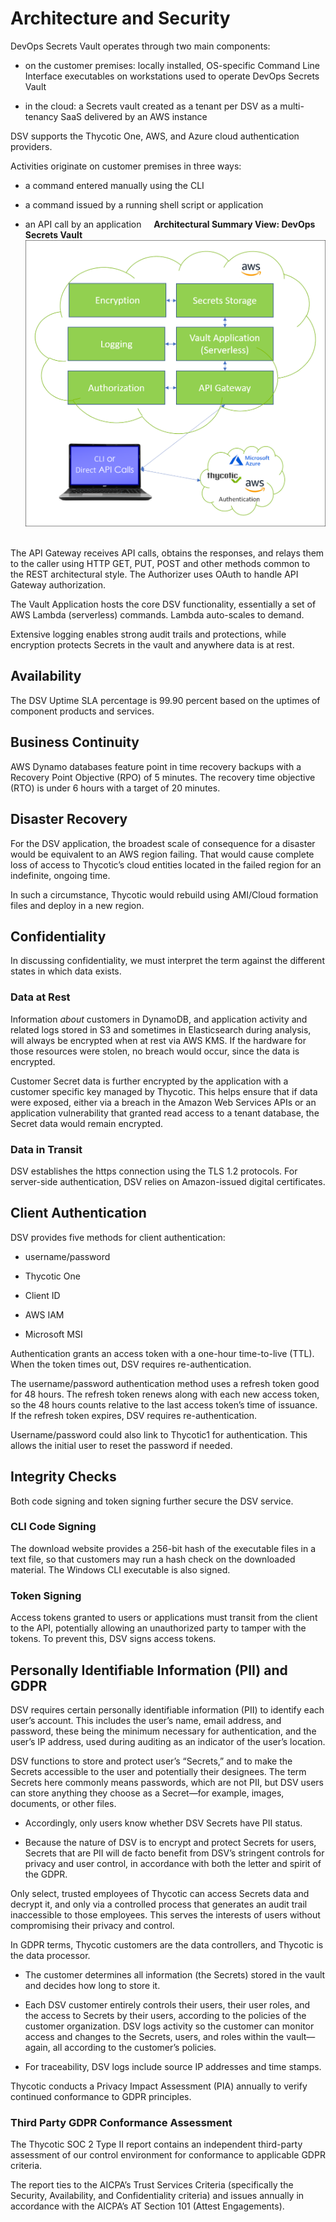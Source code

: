 ﻿[title]: # (Architecture and Security)
[tags]: # (DevOps Secrets Vault,DSV,)
[priority]: # (1110)

# Architecture and Security

DevOps Secrets Vault operates through two main components:

* on the customer premises: locally installed, OS-specific Command Line Interface executables on workstations used to operate DevOps Secrets Vault

* in the cloud: a Secrets vault created as a tenant per DSV as a multi-tenancy SaaS delivered by an AWS instance

DSV supports the Thycotic One, AWS, and Azure cloud authentication providers.

Activities originate on customer premises in three ways:

* a command entered manually using the CLI

* a command issued by a running shell script or application

* an API call by an application
 
 
**Architectural Summary View: DevOps Secrets Vault**
![image](dsv-architecture-simple.png)
 

The API Gateway receives API calls, obtains the responses, and relays them to the caller using HTTP GET, PUT, POST and other methods common to the REST architectural style. The Authorizer uses OAuth to handle API Gateway authorization.

The Vault Application hosts the core DSV functionality, essentially a set of AWS Lambda (serverless) commands. Lambda auto-scales to demand.

Extensive logging enables strong audit trails and protections, while encryption protects Secrets in the vault and anywhere data is at rest.

## Availability

The DSV Uptime SLA percentage is 99.90 percent based on the uptimes of component products and services.

## Business Continuity

AWS Dynamo databases feature point in time recovery backups with a Recovery Point Objective (RPO) of 5 minutes. The recovery time objective (RTO) is under 6 hours with a target of 20 minutes.

## Disaster Recovery

For the DSV application, the broadest scale of consequence for a disaster would be equivalent to an AWS region failing. That would cause complete loss of access to Thycotic’s cloud entities located in the failed region for an indefinite, ongoing time.

In such a circumstance, Thycotic would rebuild using AMI/Cloud formation files and deploy in a new region.

## Confidentiality

In discussing confidentiality, we must interpret the term against the different states in which data exists.

### Data at Rest

Information *about* customers in DynamoDB, and application activity and related logs stored in S3 and sometimes in Elasticsearch during analysis, will always be encrypted when at rest via AWS KMS. If the hardware for those resources were stolen, no breach would occur, since the data is encrypted.

Customer Secret data is further encrypted by the application with a customer specific key managed by Thycotic. This helps ensure that if data were exposed, either via a breach in the Amazon Web Services APIs or an application vulnerability that granted read access to a tenant database, the Secret data would remain encrypted.

### Data in Transit

DSV establishes the https connection using the TLS 1.2 protocols. For server-side authentication, DSV relies on Amazon-issued digital certificates.

## Client Authentication

DSV provides five methods for client authentication:

* username/password

* Thycotic One

* Client ID

* AWS IAM

* Microsoft MSI

Authentication grants an access token with a one-hour time-to-live (TTL). When the token times out, DSV requires re-authentication.

The username/password authentication method uses a refresh token good for 48 hours. The refresh token renews along with each new access token, so the 48 hours counts relative to the last access token’s time of issuance. If the refresh token expires, DSV requires re-authentication.

Username/password could also link to Thycotic1 for authentication. This allows the initial user to reset the password if needed.

## Integrity Checks

Both code signing and token signing further secure the DSV service.

### CLI Code Signing

The download website provides a 256-bit hash of the executable files in a text file, so that customers may run a hash check on the downloaded material. The Windows CLI executable is also signed.

### Token Signing

Access tokens granted to users or applications must transit from the client to the API, potentially allowing an unauthorized party to tamper with the tokens. To prevent this, DSV signs access tokens.

## Personally Identifiable Information (PII) and GDPR

DSV requires certain personally identifiable information (PII) to identify each user’s account. This includes the user’s name, email address, and password, these being the minimum necessary for authentication, and the user’s IP address, used during auditing as an indicator of the user’s location.

DSV functions to store and protect user’s “Secrets,” and to make the Secrets accessible to the user and potentially their designees. The term Secrets here commonly means passwords, which are not PII, but DSV users can store anything they choose as a Secret—for example, images, documents, or other files.

* Accordingly, only users know whether DSV Secrets have PII status.

* Because the nature of DSV is to encrypt and protect Secrets for users, Secrets that are PII will de facto benefit from DSV’s stringent controls for privacy and user control, in accordance with both the letter and spirit of the GDPR.

Only select, trusted employees of Thycotic can access Secrets data and decrypt it, and only via a controlled process that generates an audit trail inaccessible to those employees. This serves the interests of users without compromising their privacy and control.

In GDPR terms, Thycotic customers are the data controllers, and Thycotic is the data processor.

* The customer determines all information (the Secrets) stored in the vault and decides how long to store it.

* Each DSV customer entirely controls their users, their user roles, and the access to Secrets by their users, according to the policies of the customer organization. DSV logs activity so the customer can monitor access and changes to the Secrets, users, and roles within the vault—again, all according to the customer’s policies.

* For traceability, DSV logs include source IP addresses and time stamps.

Thycotic conducts a Privacy Impact Assessment (PIA) annually to verify continued conformance to GDPR principles.

### Third Party GDPR Conformance Assessment 

The Thycotic SOC 2 Type II report contains an independent third-party assessment of our control environment for conformance to applicable GDPR criteria.

The report ties to the AICPA’s Trust Services Criteria (specifically the Security, Availability, and Confidentiality criteria) and issues annually in accordance with the AICPA’s AT Section 101 (Attest Engagements).



  
